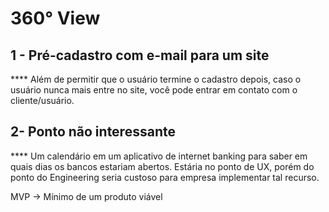 # 360° View

## 1 - Pré-cadastro com e-mail para um site

**** Além de permitir que o usuário termine o cadastro depois, caso o usuário nunca mais entre no site, você pode entrar em contato
com o cliente/usuário. 

## 2- Ponto não interessante

**** Um calendário em um aplicativo de internet banking para saber em quais dias os bancos estariam abertos. Estária no ponto de UX, porém do ponto do Engineering seria custoso para empresa implementar tal recurso.

MVP -> Mínimo de um produto viável
